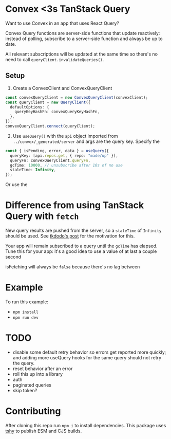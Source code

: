 # Convex <3s TanStack Query

Want to use Convex in an app that uses React Query?

Convex Query functions are server-side functions that update reactively: instead of polling,
subscribe to a server-side function and always be up to date.

All relevant subscriptions will
be updated at the same time so there's no need to call `queryClient.invalidateQueries()`.

## Setup

1. Create a ConvexClient and ConvexQueryClient

```ts
const convexQueryClient = new ConvexQueryClient(convexClient);
const queryClient = new QueryClient({
  defaultOptions: {
    queryKeyHashFn: convexQueryKeyHashFn,
  },
});
convexQueryClient.connect(queryClient);
```

2. Use `useQuery()` with the `api` object imported from `../convex/_generated/server` and args are the query key.
   Specify the

```ts
const { isPending, error, data } = useQuery({
  queryKey: [api.repos.get, { repo: "made/up" }],
  queryFn: convexQueryClient.queryFn,
  gcTime: 10000, // unsubscribe after 10s of no use
  staleTime: Infinity,
});
```

Or use the

# Difference from using TanStack Query with `fetch`

New query results are pushed from the server, so a `staleTime` of `Infinity` should be used.
See [tkdodo's post](https://tkdodo.eu/blog/using-web-sockets-with-react-query#increasing-staletime)
for the motivation for this.

Your app will remain subscribed to a query until the `gcTime` has elapsed. Tune this for your app: it's a good idea to
use a value of at last a couple second

isFetching will always be `false` because there's no lag between

# Example

To run this example:

- `npm install`
- `npm run dev`

# TODO

- disable some default retry behavior so errors get reported more quickly; and adding more useQuery hooks for the same query should not retry the query.
- reset behavior after an error
- roll this up into a library
- auth
- paginated queries
- skip token?

# Contributing

After cloning this repo run `npm i` to install dependencies.
This package uses [tshy](https://github.com/isaacs/tshy) to publish ESM and CJS builds.
